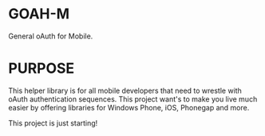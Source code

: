 GOAH-M
======

General oAuth for Mobile.

PURPOSE
=======

This helper library is for all mobile developers that need to wrestle with oAuth authentication sequences. This project want's to make you live much easier by offering libraries for Windows Phone, iOS, Phonegap and more.

This project is just starting!